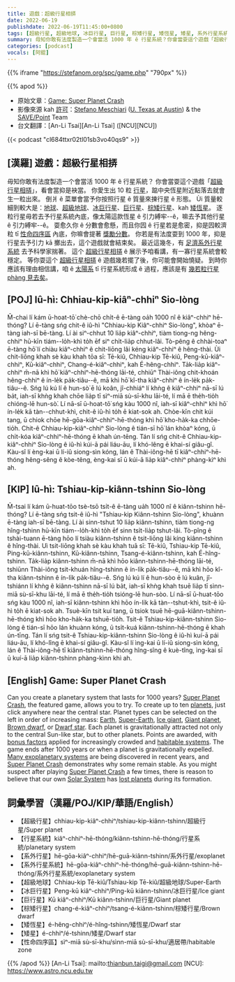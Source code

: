 ```yaml
---
title: 遊戲：超級行星相挵
date: 2022-06-19
publishdate: 2022-06-19T11:45:00+0800
tags: [超級行星, 超級地球, 冰巨行星, 巨行星, 棕矮行星, 矮恆星, 矮星, 系外行星系統, 系外行星, 行星系統, 性命四序區]
summary: 毋知你敢有法度製造一个會當活 1000 年 ê 行星系統？你會當耍這个遊戲「超級行星相挵」，看會當抑是袂當。
categories: [podcast]
vocals: [阿錕]
---
```

{{% iframe "https://stefanom.org/spc/game.php" "790px" %}}


{{% apod %}}

- 原始文章：[Game: Super Planet Crash](https://apod.nasa.gov/apod/ap220619.html)
- 影像來源 kah [許可](http://creativecommons.org/licenses/by-nc-nd/4.0/)：[Stefano Meschiari](https://www.stefanom.io/) ([U. Texas at Austin](https://as.utexas.edu/)) & the [SAVE/Point](https://save-point.io/) Team
- 台文翻譯：[An-Li Tsai][An-Li Tsai] ([NCU][NCU])

{{< podcast "cl684ttxr02tl01sb3vo40qs9" >}}

## [漢羅] 遊戲：超級行星相挵
毋知你敢有法度製造一个會當活 1000 年 ê 行星系統？
你會當耍這个遊戲「[超級行星相挵][Super Planet Crash]」，看會當抑是袂當。
你愛生出 10 粒 [行星][planets]，踮中央恆星附近點落去就會生一粒出來。
倒爿 ê 菜單會當予你按照行星 ê 質量來揀行星 ê 形態。
Ùi 質量較細到較大是：[地球][Earth]、[超級地球][Super-Earth]、[冰巨行星][Ice giant]、[巨行星][Giant planet]、[棕矮行星][Brown dwarf]、kah [矮恆星][Dwarf star]。
逐粒行星毋若去予行星系統內底，像太陽這款恆星 ê 引力縛牢--ê，嘛去予其他行星 ê 引力縛牢--ê。
耍愈久你 ê 分數會愈懸，而且你囥 ê 行星若是愈密，抑是囥較濟粒 tī [性命四序區][habitable systems] 內底，你嘛會提著 [獎勵分數][bonus factors]。
你若是有法度耍到 1000 年，抑是行星去予引力 kā 擲出去，這个遊戲就會結束矣。
最近這幾冬，有 [足濟系外行星系統][Many exoplanetary systems] 去予科學家揣著。
這个 [超級行星相挵][Super Planet Crash 1] ê 展示予咱看講，有一寡行星系統會較穩定。
等你耍這个 [超級行星相挵][Super Planet Crash 2] ê 遊戲幾若擺了後，你可能會開始憢疑。
到時你應該有理由相信講，咱 ê [太陽系][Solar System] tī 行星系統形成 ê 過程，應該是有 [幾若粒行星 phàng 見去矣][lost planets]。



## [POJ] Iû-hì: Chhiau-kip-kiâⁿ-chhiⁿ Sio-lòng
M̄-chai lí kám ū-hoat-tō͘ chè-chō chi̍t-ê ē-tàng oa̍h 1000 nî ê kiâⁿ-chhiⁿ hē-thóng?
Lí ē-tàng sńg chit-ê iû-hì "Chhiau-kip Kiâⁿ-chhiⁿ Sio-lòng", khòaⁿ ē-tàng iah-sī bē-tàng.
Lí ài siⁿ-chhut 10 lia̍p kiâⁿ-chhiⁿ, tiàm tiong-ng hêng-chhiⁿ hū-kīn tiám--lo̍h-khì to̍h ēf siⁿ chi̍t-lia̍p chhut-lâi.
Tò-pêng ê chhài-toaⁿ ē-tàng hō͘ lí chiàu kiâⁿ-chhiⁿ ê chit-liōng lâi kéng kiâⁿ-chhiⁿ ê hêng-thài.
Ùi chit-liōng khah sè kàu khah tōa sī: Tē-kiû, Chhiau-kip Tē-kiû, Peng-kū-kiâⁿ-chhiⁿ, Kū-kiâⁿ-chhiⁿ, Chang-é-kiâⁿ-chhiⁿ, kah É-hêng-chhiⁿ.
Ta̍k-lia̍p kiâⁿ-chhiⁿ m̄-nā khì hō͘ kiâⁿ-chhiⁿ-hē-thóng lāi-té, chhiūⁿ Thài-iông chit-khoán hêng-chhiⁿ ê ín-le̍k pa̍k-tiâu--ê, mā khì hō͘ kî-tha kiâⁿ-chhiⁿ ê ín-le̍k pa̍k-tiâu--ê.
Sńg lú kú lí ê hun-sò͘ ē lú koân, jî-chhiáⁿ lí khǹg ê kiâⁿ-chhiⁿ nā-sī lú ba̍t, iah-sī khǹg khah chōe lia̍p tī sìⁿ-miā sù-sī-khu lāi-té, lí mā ē the̍h-tio̍h chióng-lē hun-sò͘.
Lí nā-sī ū-hoat-tō͘ sńg kàu 1000 nî, iah-sī kiâⁿ-chhiⁿ khì hō͘ ín-le̍k kā tàn--chhut-khì, chit-ê iû-hì to̍h ē kiat-sok ah.
Chòe-kīn chit kúi tang, ū chiok chōe hē-gōa-kiâⁿ-chhiⁿ-hē-thóng khì hō͘ kho-ha̍k-ka chhōe-tio̍h.
Chit-ê Chhiau-kip-kiâⁿ-chhiⁿ Sio-lòng ê tián-sī hō͘ lán khòaⁿ kóng, ū chi̍t-kóa kiâⁿ-chhiⁿ-hē-thóng ē khah ún-tēng.
Tán lí sńg chit-ê Chhiau-kip-kiâⁿ-chhiⁿ Sio-lòng ê iû-hì kúi-ā pái liáu-āu, lí khó-lêng ē khai-sí giâu-gî.
Kàu-sî lí èng-kai ū lí-iû siong-sìn kóng, lán ê Thài-iông-hē tī kiâⁿ-chhiⁿ-hē-thóng hêng-sêng ê kòe-têng, èng-kai sī ū kúi-ā lia̍p kiâⁿ-chhiⁿ phàng-kìⁿ khì ah.

## [KIP] Iû-hì: Tshiau-kip-kiânn-tshinn Sio-lòng
M̄-tsai lí kám ū-huat-tōo tsè-tsō tsi̍t-ê ē-tàng ua̍h 1000 nî ê kiânn-tshinn hē-thóng?
Lí ē-tàng sńg tsit-ê iû-hì "Tshiau-kip Kiânn-tshinn Sio-lòng", khuànn ē-tàng iah-sī bē-tàng.
Lí ài sinn-tshut 10 lia̍p kiânn-tshinn, tiàm tiong-ng hîng-tshinn hū-kīn tiám--lo̍h-khì to̍h ēf sinn tsi̍t-lia̍p tshut-lâi.
Tò-pîng ê tshài-tuann ē-tàng hōo lí tsiàu kiânn-tshinn ê tsit-liōng lâi kíng kiânn-tshinn ê hîng-thài.
Uì tsit-liōng khah sè kàu khah tuā sī: Tē-kiû, Tshiau-kip Tē-kiû, Ping-kū-kiânn-tshinn, Kū-kiânn-tshinn, Tsang-é-kiânn-tshinn, kah É-hîng-tshinn.
Ta̍k-lia̍p kiânn-tshinn m̄-nā khì hōo kiânn-tshinn-hē-thóng lāi-té, tshiūnn Thài-iông tsit-khuán hîng-tshinn ê ín-li̍k pa̍k-tiâu--ê, mā khì hōo kî-tha kiânn-tshinn ê ín-li̍k pa̍k-tiâu--ê.
Sńg lú kú lí ê hun-sòo ē lú kuân, jî-tshiánn lí khǹg ê kiânn-tshinn nā-sī lú ba̍t, iah-sī khǹg khah tsuē lia̍p tī sìnn-miā sù-sī-khu lāi-té, lí mā ē the̍h-tio̍h tsióng-lē hun-sòo.
Lí nā-sī ū-huat-tōo sńg kàu 1000 nî, iah-sī kiânn-tshinn khì hōo ín-li̍k kā tàn--tshut-khì, tsit-ê iû-hì to̍h ē kiat-sok ah.
Tsuè-kīn tsit kuí tang, ū tsiok tsuē hē-guā-kiânn-tshinn-hē-thóng khì hōo kho-ha̍k-ka tshuē-tio̍h.
Tsit-ê Tshiau-kip-kiânn-tshinn Sio-lòng ê tián-sī hōo lán khuànn kóng, ū tsi̍t-kuá kiânn-tshinn-hē-thóng ē khah ún-tīng.
Tán lí sńg tsit-ê Tshiau-kip-kiânn-tshinn Sio-lòng ê iû-hì kuí-ā pái liáu-āu, lí khó-lîng ē khai-sí giâu-gî.
Kàu-sî lí ìng-kai ū lí-iû siong-sìn kóng, lán ê Thài-iông-hē tī kiânn-tshinn-hē-thóng hîng-sîng ê kuè-tîng, ìng-kai sī ū kuí-ā lia̍p kiânn-tshinn phàng-kìnn khì ah.

## [English] Game: Super Planet Crash
Can you create a planetary system that lasts for 1000 years?
[Super Planet Crash][Super Planet Crash], the featured game, allows you to try.
To create up to ten [planets][planets], just click anywhere near the central star.
Planet types can be selected on the left in order of increasing mass: [Earth][Earth], [Super-Earth][Super-Earth], [Ice giant][Ice giant], [Giant planet][Giant planet], [Brown dwarf][Brown dwarf], or [Dwarf star][Dwarf star].
Each planet is gravitationally attracted not only to the central Sun-like star, but to other planets.
Points are awarded, with [bonus factors][bonus factors] applied for increasingly crowded and [habitable systems][habitable systems].
The game ends after 1000 years or when a planet is gravitationally expelled.
[Many exoplanetary systems][Many exoplanetary systems] are being discovered in recent years, and [Super Planet Crash][Super Planet Crash 1] demonstrates why some remain stable.
As you might suspect after playing [Super Planet Crash][Super Planet Crash 2] a few times, there is reason to believe that our own [Solar System][Solar System] has [lost planets][lost planets] during its formation.

## 詞彙學習（漢羅/POJ/KIP/華語/English）
- 【超級行星】chhiau-kip-kiâⁿ-chhiⁿ/tshiau-kip-kiânn-tshinn/超級行星/Super planet
- 【行星系統】kiâⁿ-chhiⁿ-hē-thóng/kiânn-tshinn-hē-thóng/行星系統/planetary system
- 【系外行星】hē-gōa-kiâⁿ-chhiⁿ/hē-guā-kiânn-tshinn/系外行星/exoplanet
- 【系外行星系統】hē-gōa-kiâⁿ-chhiⁿ-hē-thóng/hē-guā-kiânn-tshinn-hē-thóng/系外行星系統/exoplanetary system
- 【超級地球】Chhiau-kip Tē-kiû/Tshiau-kip Tē-kiû/超級地球/Super-Earth
- 【冰巨行星】Peng-kū kiâⁿ-chhiⁿ/Ping-kū kiânn-tshinn/冰巨行星/Ice giant
- 【巨行星】Kū kiâⁿ-chhiⁿ/Kū kiânn-tshinn/巨行星/Giant planet
- 【棕矮行星】chang-é-kiâⁿ-chhiⁿ/tsang-é-kiânn-tshinn/棕矮行星/Brown dwarf
- 【矮恆星】é-hêng-chhiⁿ/é-hîng-tshinn/矮恆星/Dwarf star
- 【矮星】é-chhiⁿ/é-tshinn/矮星/Dwarf star
- 【性命四序區】sìⁿ-miā sù-sī-khu/sìnn-miā sù-sī-khu/適居帶/habitable zone


{{% /apod %}}
[An-Li Tsai]: mailto:thianbun.taigi@gmail.com
[NCU]: https://www.astro.ncu.edu.tw

[copyright]: https://apod.nasa.gov/apod/fap/lib/about_apod.html#srapply

[Super Planet Crash]:https://stefanom.org/spc/
[planets]:https://solarsystem.nasa.gov/resources/313/what-is-a-planet/
[Earth]:https://apod.nasa.gov/apod/ap100713.html
[Super-Earth]:http://en.wikipedia.org/wiki/Super-Earth
[Ice giant]:http://en.wikipedia.org/wiki/Ice_giant
[Giant planet]:https://exoplanets.nasa.gov/what-is-an-exoplanet/planet-types/gas-giant/
[Brown dwarf]:http://starchild.gsfc.nasa.gov/docs/StarChild/questions/question62.html
[Dwarf star]:https://www.universetoday.com/138338/wheres-line-massive-planet-brown-dwarf-star/
[bonus factors]:https://pictures-of-cats.org/wp-content/uploads/2020/07/happy-cat_edited.jpg
[habitable systems]:https://seec.gsfc.nasa.gov/what_makes_a_planet_habitable.html
[Many exoplanetary systems]:https://apod.nasa.gov/apod/ap190710.html
[Super Planet Crash 1]:https://news.ycombinator.com/item?id=7591094
[Super Planet Crash 2]:http://www.space.com/25402-super-planet-crash-video-game.html
[Solar System]:https://solarsystem.nasa.gov/solar-system/our-solar-system/overview/
[lost planets]:http://www.newscientist.com/article/dn20952-missing-planet-explains-solar-systems-structure.html
